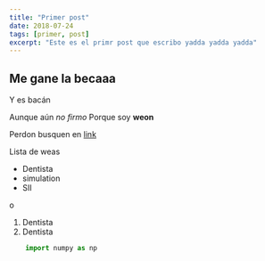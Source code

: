 ```yaml
---
title: "Primer post"
date: 2018-07-24
tags: [primer, post]
excerpt: "Este es el primr post que escribo yadda yadda yadda"
---
```


## Me gane la becaaa

Y es bacán

Aunque aún  *no firmo*
Porque soy **weon**

Perdon busquen en [link](https://google.com)

Lista de weas
+ Dentista
+ simulation
+ SII

o

1. Dentista
2. Dentista

```python
    import numpy as np
```
